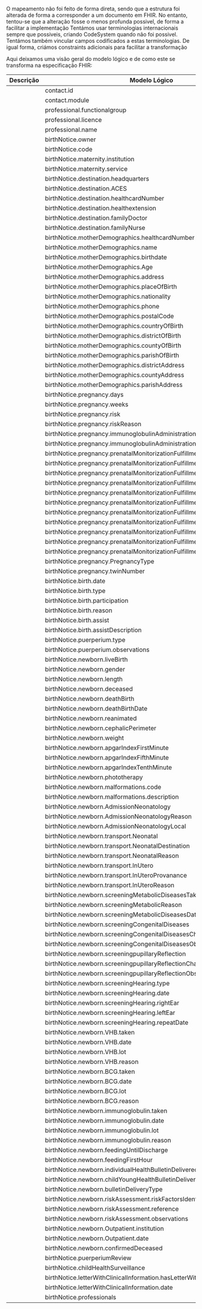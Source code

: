 O mapeamento não foi feito de forma direta, sendo que a estrutura foi alterada de forma a corresponder a um documento em FHIR. No entanto, tentou-se que a alteração fosse o menos profunda possivel, de forma a facilitar a implementação
Tentámos usar terminologias internacionais sempre que possiveis, criando CodeSystem quando não foi possivel. Tentámos também vincular campos codificados a estas terminologias. De igual forma, criámos constraints adicionais para facilitar a transformação

Aqui deixamos uma visão geral do modelo lógico e de como este se transforma na especificação FHIR:  



| Descrição |          Modelo Lógico                                                    | FHIR  |
|--|----------------------------------------------------------------------------|---|
|  | contact.id                                                                 | Encounter\[Contact].identifier  |
|  | contact.module                                                             | Encounter\[Contact].class  |
|  | professional.functionalgroup                                               | Patient\[Mother\].generalPractitioner |
|  | professional.licence                                                       | Patient\[Mother\].generalPractitioner  |
|  | professional.name                                                          | Patient\[Mother\].generalPractitioner |
|  | birthNotice.owner                                                          |   |
|  | birthNotice.code                                                           |   |
|  | birthNotice.maternity.institution                                          | Encounter\[Contact].serviceProvider |
|  | birthNotice.maternity.service                                              | Encounter\[Contact].serviceProvider  |
|  | birthNotice.destination.headquarters                                       | Organization.  |
|  | birthNotice.destination.ACES                                               | Organization.   |
|  | birthNotice.destination.healthcardNumber                                   | Organization.   |
|  | birthNotice.destination.healthextension                                    | Organization.   |
|  | birthNotice.destination.familyDoctor                                       | Patient\[Mother\].generalPractitioner   |
|  | birthNotice.destination.familyNurse                                        | Patient\[Mother\].generalPractitioner  |
|  | birthNotice.motherDemographics.healthcardNumber                            | Patient.identifier  |
|  | birthNotice.motherDemographics.name                                        | Patient.name |
|  | birthNotice.motherDemographics.birthdate                                   | Patient.birthDate |
|  | birthNotice.motherDemographics.Age                                         | Patient.birthDate  |
|  | birthNotice.motherDemographics.address                                     | Patient.address  |
|  | birthNotice.motherDemographics.placeOfBirth                                | Patient.extension.birthPlace  |
|  | birthNotice.motherDemographics.nationality                                 | Patient.extension.nationality   |
|  | birthNotice.motherDemographics.phone                                       | Patient.contact  |
|  | birthNotice.motherDemographics.postalCode                                  | Patient.address |
|  | birthNotice.motherDemographics.countryOfBirth                              | Patient.extension.birthPlace  | |
|  | birthNotice.motherDemographics.districtOfBirth                             | Patient.extension.birthPlace  |  |
|  | birthNotice.motherDemographics.countyOfBirth                               | Patient.extension.birthPlace  | |
|  | birthNotice.motherDemographics.parishOfBirth                               | Patient.extension.birthPlace  | |
|  | birthNotice.motherDemographics.districtAddress                             | Patient.address |
|  | birthNotice.motherDemographics.countyAddress                               | Patient.address |
|  | birthNotice.motherDemographics.parishAddress                               | Patient.address |
|  | birthNotice.pregnancy.days                                                 | Observation\[Pregancy\].component  |
|  | birthNotice.pregnancy.weeks                                                | Observation\[Pregancy\].component  |
|  | birthNotice.pregnancy.risk                                                 | Observation\[Pregancy\].component  |
|  | birthNotice.pregnancy.riskReason                                           | Observation\[Pregancy\].component  |
|  | birthNotice.pregnancy.immunoglobulinAdministration                         |  Vaccination.status  |
|  | birthNotice.pregnancy.immunoglobulinAdministrationDate                     | Vaccination.effectiveDateTime   |
|  | birthNotice.pregnancy.prenatalMonitorizationFulfillment.firstQuarterEco    | Observation\[Pregancy\].component  |
|  | birthNotice.pregnancy.prenatalMonitorizationFulfillment.firstQuarterBio    | Observation\[Pregancy\].component  |
|  | birthNotice.pregnancy.prenatalMonitorizationFulfillment.secondQuarterEco   | Observation\[Pregancy\].component  |
|  | birthNotice.pregnancy.prenatalMonitorizationFulfillment.secondQuarterBio   | Observation\[Pregancy\].component  |
|  | birthNotice.pregnancy.prenatalMonitorizationFulfillment.thirdQuarterEco    | Observation\[Pregancy\].component  |
|  | birthNotice.pregnancy.prenatalMonitorizationFulfillment.thirdQuarterBio    | Observation\[Pregancy\].component  |
|  | birthNotice.pregnancy.prenatalMonitorizationFulfillment.visits             |  Observation\[Pregancy\].component |
|  | birthNotice.pregnancy.prenatalMonitorizationFulfillment.intercurrences     |  Observation\[Pregancy\].component |
|  | birthNotice.pregnancy.prenatalMonitorizationFulfillment.locals.type        |   |
|  | birthNotice.pregnancy.prenatalMonitorizationFulfillment.locals.value       |   |
|  | birthNotice.pregnancy.prenatalMonitorizationFulfillment.locals.reason      |   |
|  | birthNotice.pregnancy.PregnancyType                                        | Observation\[Pregancy\].component  |
|  | birthNotice.pregnancy.twinNumber                                           | Observation\[Pregancy\].component  |
|  | birthNotice.birth.date                                                     | Observation\[Birth\].effectiveDatetime  |
|  | birthNotice.birth.type                                                     | Observation\[Birth\].component  |
|  | birthNotice.birth.participation                                            | Observation\[Birth\].component  |
|  | birthNotice.birth.reason                                                   | Observation\[Birth\].component  |
|  | birthNotice.birth.assist                                                   | Observation\[Birth\].component  |
|  | birthNotice.birth.assistDescription                                        | Observation\[Birth\].component  |
|  | birthNotice.puerperium.type                                                | Observation.  |
|  | birthNotice.puerperium.observations                                        | Observation. |
|  | birthNotice.newborn.liveBirth                                              | Patient\[Child\].deceased  |
|  | birthNotice.newborn.gender                                                 | Patient\[Child\].gender |
|  | birthNotice.newborn.length                                                 | Observation\[newBornExams\].component   |
|  | birthNotice.newborn.deceased                                               | Patient\[Child\].deceased  |
|  | birthNotice.newborn.deathBirth                                             | Patient\[Child\].deceased  |
|  | birthNotice.newborn.deathBirthDate                                         | Patient\[Child\].deceased  |
|  | birthNotice.newborn.reanimated                                             | Observation\[newBornExams\].component  |
|  | birthNotice.newborn.cephalicPerimeter                                      | Observation\[newBornExams\].component  |
|  | birthNotice.newborn.weight                                                 | Observation\[newBornExams\].component  |
|  | birthNotice.newborn.apgarIndexFirstMinute                                  | Observation\[newBornExams\].component |
|  | birthNotice.newborn.apgarIndexFifthMinute                                  | Observation\[newBornExams\].component  |
|  | birthNotice.newborn.apgarIndexTenthMinute                                  | Observation\[newBornExams\].component  |
|  | birthNotice.newborn.phototherapy                                           | Observation\[newBornExams\].component  |
|  | birthNotice.newborn.malformations.code                                     | Observation\[newBornExams\].component  |
|  | birthNotice.newborn.malformations.description                              | Observation\[newBornExams\].component  |
|  | birthNotice.newborn.AdmissionNeonatology                                   | Observation\[newBornExams\].component  |
|  | birthNotice.newborn.AdmissionNeonatologyReason                             | Observation\[newBornExams\].component  |
|  | birthNotice.newborn.AdmissionNeonatologyLocal                              | Observation\[newBornExams\].component  |
|  | birthNotice.newborn.transport.Neonatal                                     |   |
|  | birthNotice.newborn.transport.NeonatalDestination                          |   |
|  | birthNotice.newborn.transport.NeonatalReason                               |   |
|  | birthNotice.newborn.transport.InUtero                                      |   |
|  | birthNotice.newborn.transport.InUteroProvanance                            |   |
|  | birthNotice.newborn.transport.InUteroReason                                |   |
|  | birthNotice.newborn.screeningMetabolicDiseasesTaken                        | Observation.  |
|  | birthNotice.newborn.screeningMetabolicReason                               | Observation.  |
|  | birthNotice.newborn.screeningMetabolicDiseasesDate                         | Observation.  |
|  | birthNotice.newborn.screeningCongenitalDiseases                            | Observation.  |
|  | birthNotice.newborn.screeningCongenitalDiseasesChange                      | Observation.  |
|  | birthNotice.newborn.screeningCongenitalDiseasesObservations                | Observation.  |
|  | birthNotice.newborn.screeningpupillaryReflection                           | Observation.  |
|  | birthNotice.newborn.screeningpupillaryReflectionChange                     | Observation.  |
|  | birthNotice.newborn.screeningpupillaryReflectionObservations               | Observation.  |
|  | birthNotice.newborn.screeningHearing.type                                  | Observation.  |
|  | birthNotice.newborn.screeningHearing.date                                  | Observation.  |
|  | birthNotice.newborn.screeningHearing.rightEar                              | Observation.  |
|  | birthNotice.newborn.screeningHearing.leftEar                               | Observation.  |
|  | birthNotice.newborn.screeningHearing.repeatDate                            | Observation.  |
|  | birthNotice.newborn.VHB.taken                                              | Vaccination.status  |
|  | birthNotice.newborn.VHB.date                                               | Vaccination.occurrenceDateTime  |
|  | birthNotice.newborn.VHB.lot                                                | Vaccination.lotNumber  |
|  | birthNotice.newborn.VHB.reason                                             |   |
|  | birthNotice.newborn.BCG.taken                                              | Vaccination.status  |
|  | birthNotice.newborn.BCG.date                                               |  Vaccination.occurrenceDateTime |
|  | birthNotice.newborn.BCG.lot                                                |  Vaccination.lotNumber |
|  | birthNotice.newborn.BCG.reason                                             |   |
|  | birthNotice.newborn.immunoglobulin.taken                                   | Vaccination.status  |
|  | birthNotice.newborn.immunoglobulin.date                                    | Vaccination.occurrenceDateTime  |
|  | birthNotice.newborn.immunoglobulin.lot                                     | Vaccination.lotNumber  |
|  | birthNotice.newborn.immunoglobulin.reason                                  |   |
|  | birthNotice.newborn.feedingUntilDischarge                                  | Observation\[newBornExams\].component  |
|  | birthNotice.newborn.feedingFirstHour                                       | Observation\[newBornExams\].component  |
|  | birthNotice.newborn.individualHealthBulletinDelivered                      | Observation\[newBornExams\].component  |
|  | birthNotice.newborn.childYoungHealthBulletinDelivered                      | Observation\[newBornExams\].component  |
|  | birthNotice.newborn.bulletinDeliveryType                                   | Observation\[newBornExams\].component  |
|  | birthNotice.newborn.riskAssessment.riskFactorsIdentified                   |   |
|  | birthNotice.newborn.riskAssessment.reference                               |   |
|  | birthNotice.newborn.riskAssessment.observations                            |   |
|  | birthNotice.newborn.Outpatient.institution                                 |   |
|  | birthNotice.newborn.Outpatient.date                                        |   |
|  | birthNotice.newborn.confirmedDeceased                                      |   |
|  | birthNotice.puerperiumReview                                               | Observation.  |
|  | birthNotice.childHealthSurveillance                                        | Observation.  |
|  | birthNotice.letterWithClinicalInformation.hasLetterWithClinicalInformation | Observation. |
|  | birthNotice.letterWithClinicalInformation.date                             | Observation.  |
|  | birthNotice.professionals                                                  |   |
